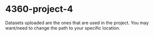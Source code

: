 # 4360-project-4
Datasets uploaded are the ones that are used in the project. You may want/need to change the path to your specific location.
